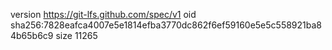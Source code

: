 version https://git-lfs.github.com/spec/v1
oid sha256:7828eafca4007e5e1814efba3770dc862f6ef59160e5e5c558921ba84b65b6c9
size 11265
